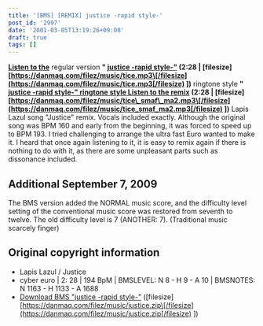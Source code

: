 ```yaml
---
title: '[BMS] [REMIX] justice -rapid style-'
post_id: '2997'
date: '2001-03-05T13:19:26+09:00'
draft: true
tags: []
---
```


**[Listen to the](https://danmaq.com/filez/music/tice.mp3)** regular version **" [justice -rapid style-"](https://danmaq.com/filez/music/tice.mp3) (2:28 | \[filesize\] [https://danmaq.com/filez/music/tice.mp3\[/filesize](https://danmaq.com/filez/music/tice.mp3[/filesize) \])** ringtone style **" [justice -rapid style-" ringtone style Listen to the remix](https://danmaq.com/filez/music/tice_smaf_ma2.mp3) (2:28 | \[filesize\] [https://danmaq.com/filez/music/tice\_smaf\_ma2.mp3\[/filesize](https://danmaq.com/filez/music/tice_smaf_ma2.mp3[/filesize) \])** Lapis Lazul song "Justice" remix. Vocals included exactly. Although the original song was BPM 160 and early from the beginning, it was forced to speed up to BPM 193. I tried challenging to arrange the ultra fast Euro wanted to make it. I heard that once again listening to it, it is easy to remix again if there is nothing to do with it, as there are some unpleasant parts such as dissonance included.

## Additional September 7, 2009

The BMS version added the NORMAL music score, and the difficulty level setting of the conventional music score was restored from seventh to twelve. The old difficulty level is 7 (ANOTHER: 7). (Traditional music scarcely finger)

## Original copyright information

*   Lapis Lazul / Justice
*   cyber euro | 2: 28 | 194 BpM | BMSLEVEL: N 8 - H 9 - A 10 | BMSNOTES: N 1163 - H 1133 - A 1688
*   [Download BMS "justice -rapid style-"](https://danmaq.com/filez/music/justice.zip) (\[filesize\] [https://danmaq.com/filez/music/justice.zip\[/filesize](https://danmaq.com/filez/music/justice.zip[/filesize) \])

